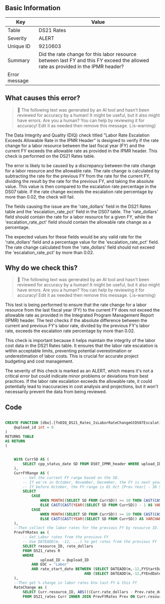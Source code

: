 ## Basic Information
| Key         | Value          |
|-------------|----------------|
| Table       | DS21 Rates |
| Severity    | ALERT |
| Unique ID   | 9210603   |
| Summary     | Did the rate change for this labor resource between last FY and this FY exceed the allowed rate as provided in the IPMR header? |
| Error message | |(DS21.rate_dollars for current FY - DS21.rate_dollars previous FY) / DS21.rate_dollars previous FY| - DS07.escalation_rate_pct > .02 (by resource_ID). |

## What causes this error?

> :robot: The following text was generated by an AI tool and hasn't been reviewed for accuracy by a human! It might be useful, but it also might have errors. Are you a human? You can help by reviewing it for accuracy! Edit it as needed then remove this message.
{.is-warning}

The Data Integrity and Quality (DIQ) check titled "Labor Rate Escalation Exceeds Allowable Rate in the IPMR Header" is designed to verify if the rate change for a labor resource between the last fiscal year (FY) and the current FY exceeds the allowable rate as provided in the IPMR header. This check is performed on the DS21 Rates table.

The error is likely to be caused by a discrepancy between the rate change for a labor resource and the allowable rate. The rate change is calculated by subtracting the rate for the previous FY from the rate for the current FY, dividing the result by the rate for the previous FY, and taking the absolute value. This value is then compared to the escalation rate percentage in the DS07 table. If the rate change exceeds the escalation rate percentage by more than 0.02, the check will fail.

The fields causing the issue are the 'rate_dollars' field in the DS21 Rates table and the 'escalation_rate_pct' field in the DS07 table. The 'rate_dollars' field should contain the rate for a labor resource for a given FY, while the 'escalation_rate_pct' field should contain the allowable rate change as a percentage.

The expected values for these fields would be any valid rate for the 'rate_dollars' field and a percentage value for the 'escalation_rate_pct' field. The rate change calculated from the 'rate_dollars' field should not exceed the 'escalation_rate_pct' by more than 0.02.
## Why do we check this?

> :robot: The following text was generated by an AI tool and hasn't been reviewed for accuracy by a human! It might be useful, but it also might have errors. Are you a human? You can help by reviewing it for accuracy! Edit it as needed then remove this message.
{.is-warning}

This test is being performed to ensure that the rate change for a labor resource from the last fiscal year (FY) to the current FY does not exceed the allowable rate as provided in the Integrated Program Management Report (IPMR) header. The test checks if the absolute difference between the current and previous FY's labor rate, divided by the previous FY's labor rate, exceeds the escalation rate percentage by more than 0.02. 

This check is important because it helps maintain the integrity of the labor cost data in the DS21 Rates table. It ensures that the labor rate escalation is within acceptable limits, preventing potential overestimation or underestimation of labor costs. This is crucial for accurate project budgeting and cost management. 

The severity of this check is marked as an ALERT, which means it's not a critical error but could indicate minor problems or deviations from best practices. If the labor rate escalation exceeds the allowable rate, it could potentially lead to inaccuracies in cost analysis and projections, but it won't necessarily prevent the data from being reviewed.
## Code

```sql

CREATE FUNCTION [dbo].[fnDIQ_DS21_Rates_IsLaborRateChangeGtDS07EscalationRate] (
	@upload_id int = 0
)
RETURNS TABLE
AS RETURN
(
	
	
	With CurrSD AS (
		SELECT cpp_status_date SD FROM DS07_IPMR_header WHERE upload_ID = @upload_ID
	),
	CurrFYRange AS (
		-- Get the current FY range based on the SD. 
		-- If we're in October, November, December, the FY is next year, so the range is 01 Oct [Curr Year] - 30 Sep [Next Year]
		-- If before October, the FY range is 01 Oct [Prev Year] - 30 Sep [This Year]
		SELECT 
			CASE 
				WHEN MONTH((SELECT SD FROM CurrSD)) >= 10 THEN CAST(CAST(YEAR((SELECT SD FROM CurrSD)) AS VARCHAR) + '/10/01' AS DATE)
				ELSE CAST(CAST(YEAR((SELECT SD FROM CurrSD)) - 1 AS VARCHAR) + '/10/01' AS DATE) END AS FYStartDate, 
			CASE
				WHEN MONTH((SELECT SD FROM CurrSD)) >= 10 THEN CAST(CAST(YEAR((SELECT SD FROM CurrSD)) + 1 AS VARCHAR) + '/09/30' AS DATE) 
				ELSE CAST(CAST(YEAR((SELECT SD FROM CurrSD)) AS VARCHAR) + '/09/30' AS DATE) END AS FYEndDate
	), 
	--Then collect the labor rates for the previous FY by resource ID.
	PrevFYRates as (
		-- Get Labor rates from the previous FY
		-- Use DATEADD(m, -12, ...) to get rates from the previous FY
		SELECT resource_ID, rate_dollars
		FROM DS21_rates R
		WHERE 
				upload_ID = @upload_ID 
			AND EOC = 'Labor' 
			AND rate_start_date BETWEEN (SELECT DATEADD(m,-12,FYStartDate) FROM CurrFYRange) 
									AND (SELECT DATEADD(m,-12,FYEndDate) FROM CurrFYRange)
	), 
	--Then get % change in labor rates btw last FY & this FY
	RateChange as (
		SELECT Curr.resource_ID, ABS(((Curr.rate_dollars - Prev.rate_dollars) / NULLIF(Prev.rate_dollars,0))) RateChangePct
		FROM DS21_rates Curr INNER JOIN PrevFYRates Prev ON Curr.resource_ID = Prev.resource_ID
```
